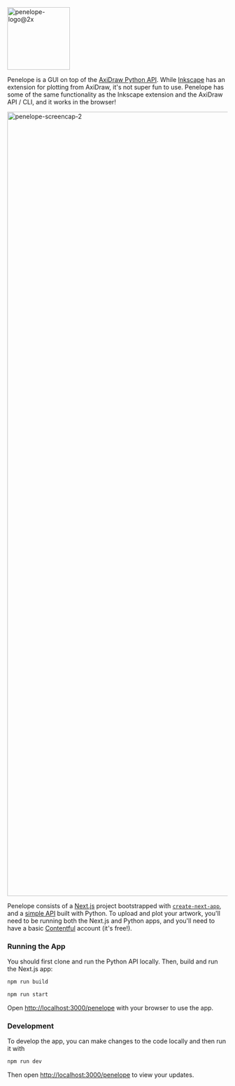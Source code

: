 <img width="143" alt="penelope-logo@2x" src="https://user-images.githubusercontent.com/10648307/189042864-3dea5d3a-50be-44bd-953d-99d24f51aa49.png">

Penelope is a GUI on top of the <a href="https://axidraw.com/doc/py_api/#introduction" target="_blank">AxiDraw Python API</a>. While <a href="https://inkscape.org" target="_blank">Inkscape</a> has an extension for plotting from AxiDraw, it's not super fun to use. Penelope has some of the same functionality as the Inkscape extension and the AxiDraw API / CLI, and it works in the browser!

<img width="1792" alt="penelope-screencap-2" src="https://user-images.githubusercontent.com/10648307/189058155-accb5bfc-b96a-477a-aeae-90cead8f03a3.png">

Penelope consists of a [Next.js](https://nextjs.org/) project bootstrapped with [`create-next-app`](https://github.com/vercel/next.js/tree/canary/packages/create-next-app), and a <a href="https://github.com/Penelope-for-AxiDraw/penelope-server" target="_blank">simple API</a> built with Python. To upload and plot your artwork, you'll need to be running both the Next.js and Python apps, and you'll need to have a basic <a href="https://www.contentful.com/" target="_blank">Contentful</a> account (it's free!).

### Running the App

You should first clone and run the Python API locally. Then, build and run the Next.js app:

```bash
npm run build
```
```bash
npm run start
```
Open [http://localhost:3000/penelope](http://localhost:3000) with your browser to use the app.

### Development
To develop the app, you can make changes to the code locally and then run it with
```bash
npm run dev
```
Then open [http://localhost:3000/penelope](http://localhost:3000) to view your updates.

